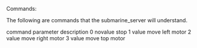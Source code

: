
Commands:

The following are commands that the submarine_server will understand.

command	parameter	description
0	novalue		stop
1	value		move left motor
2	value		move right motor
3	value		move top motor

